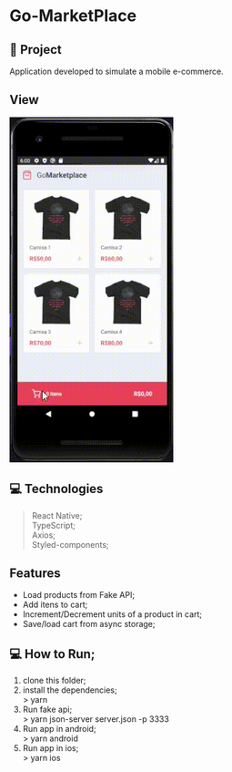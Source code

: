 # Go-MarketPlace

## 🚀 Project
  Application developed to simulate a mobile e-commerce. <br /> 

## View
<img src="https://github.com/GabrielBrotas/Go-MarketPlace/blob/main/src/assets/app.gif" />

## 💻 Technologies
  > React Native; <br />
  > TypeScript; <br />
  > Axios; <br />
  > Styled-components; <br />

## Features
  - Load products from Fake API;
  - Add itens to cart;
  - Increment/Decrement units of a product in cart;
  - Save/load cart from async storage; 

## 💻 How to Run;
  1. clone this folder; <br />
  2. install the dependencies; <br />
    > yarn <br />
  3. Run fake api; <br />
    > yarn json-server server.json -p 3333 <br />
  4. Run app in android; <br />
    > yarn android
  5. Run app in ios; <br />
    > yarn ios
 
